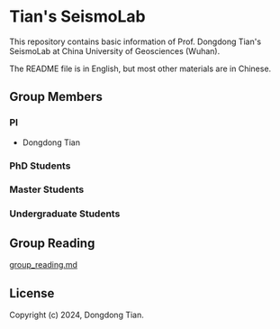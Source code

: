 # Tian's SeismoLab

This repository contains basic information of Prof. Dongdong Tian's SeismoLab at
China University of Geosciences (Wuhan).

The README file is in English, but most other materials are in Chinese.

## Group Members

### PI

- Dongdong Tian

### PhD Students

### Master Students

### Undergraduate Students

## Group Reading

[group_reading.md]()

## License

Copyright (c) 2024, Dongdong Tian.

